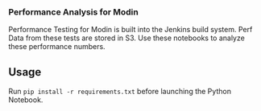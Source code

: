 ### Performance Analysis for Modin

Performance Testing for Modin is built into the Jenkins build system. Perf Data
from these tests are stored in S3. Use these notebooks to analyze these
performance numbers.

## Usage

Run `pip install -r requirements.txt` before launching the Python Notebook.
